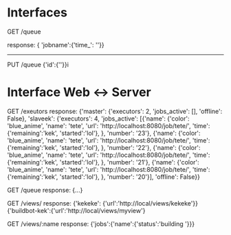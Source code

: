 Interfaces
==========


GET /queue

response:
{ 'jobname':{'time_': ''}}




----------

PUT /queue 
{'id':{''}}i




Interface Web <-> Server
========================

GET /exeutors
response:
{'master': {'executors': 2, 'jobs_active': [], 'offline': False},
 'slaveek': {'executors': 4,
             'jobs_active': [{'name': {'color': 'blue_anime',
                                       'name': 'tete',
                                       'url': 'http://localhost:8080/job/tete/',
                                       'time':{'remaining':'kek', 'started':'lol'},
                                       },
                              'number': '23'},
                             {'name': {'color': 'blue_anime',
                                       'name': 'tete',
                                       'url': 'http://localhost:8080/job/tete/',
                                       'time':{'remaining':'kek', 'started':'lol'},
                                       },
                              'number': '22'},
                             {'name': {'color': 'blue_anime',
                                       'name': 'tete',
                                       'url': 'http://localhost:8080/job/tete/',
                                       'time':{'remaining':'kek', 'started':'lol'},
                                       },
                              'number': '21'},
                             {'name': {'color': 'blue_anime',
                                       'name': 'tete',
                                       'url': 'http://localhost:8080/job/tete/',
                                       'time':{'remaining':'kek', 'started':'lol'},
                                       },
                              'number': '20'}],
             'offline': False}}


GET /queue
response:
{...}


GET /views/
response:
{'kekeke': {'url':'http://local/views/kekeke'}}
{'buildbot-kek':{'url':'http://local/views/myview'}


GET /views/:name
response:
{'jobs':{'name':{'status':'building '}}}
